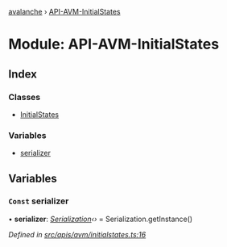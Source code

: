 [avalanche](../README.md) › [API-AVM-InitialStates](api_avm_initialstates.md)

# Module: API-AVM-InitialStates

## Index

### Classes

* [InitialStates](../classes/api_avm_initialstates.initialstates.md)

### Variables

* [serializer](api_avm_initialstates.md#const-serializer)

## Variables

### `Const` serializer

• **serializer**: *[Serialization](../classes/utils_serialization.serialization.md)‹›* = Serialization.getInstance()

*Defined in [src/apis/avm/initialstates.ts:16](https://github.com/ava-labs/avalanchejs/blob/40de7e6/src/apis/avm/initialstates.ts#L16)*

